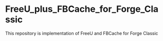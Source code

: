 # FreeU_plus_FBCache_for_Forge_Classic
This repository is implementation of FreeU and FBCache for Forge Classic

